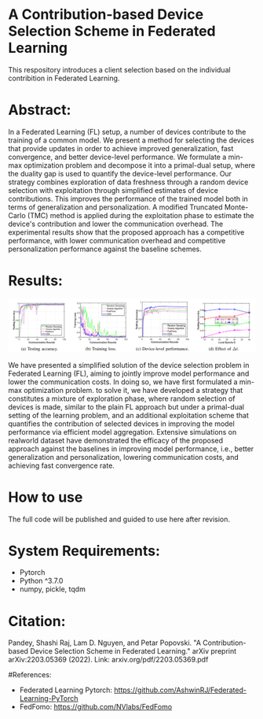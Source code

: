 # A Contribution-based Device Selection Scheme in Federated Learning

This respository introduces a client selection based on the individual contribition in Federated Learning. 

# Abstract: 

In a Federated Learning (FL) setup, a number of devices contribute to the training of a common model. We present a method for selecting the devices that provide updates in order to achieve improved generalization, fast convergence, and better device-level performance. We formulate a min-max optimization problem and decompose it into a primal-dual setup, where the duality gap is used to quantify the device-level performance. Our strategy combines exploration of data freshness through a random device selection with exploitation through simplified estimates of device contributions. This improves the performance of the trained model both in terms of generalization and personalization. A modified Truncated Monte-Carlo (TMC) method is applied during the exploitation phase to estimate the device's contribution and lower the communication overhead. The experimental results show that the proposed approach has a competitive performance, with lower communication overhead and competitive personalization performance against the baseline schemes.


# Results: 

![alt text](https://github.com/lamnd09/cds/blob/main/results/result-cds.png)

We have presented a simplified solution of the device selection problem in Federated Learning (FL), aiming to jointly improve model performance and lower the communication costs. In doing so, we have first formulated a min-max optimization problem. to solve it, we have developed a strategy that constitutes a mixture of exploration phase, where random selection of devices is made, similar to the plain FL approach but under a primal-dual setting of the learning problem, and an additional exploitation scheme that quantifies the contribution of selected devices in improving the model performance via efficient model aggregation. Extensive simulations on realworld dataset have demonstrated the efficacy of the proposed approach against the baselines in improving model performance, i.e., better generalization and personalization, lowering communication costs, and achieving fast convergence rate.

# How to use

The full code will be published and guided to use here after revision. 

# System Requirements:

* Pytorch 
* Python ^3.7.0
* numpy, pickle, tqdm

# Citation: 

Pandey, Shashi Raj, Lam D. Nguyen, and Petar Popovski. "A Contribution-based Device Selection Scheme in Federated Learning." arXiv preprint arXiv:2203.05369 (2022). Link: arxiv.org/pdf/2203.05369.pdf

#References: 

* Federated Learning Pytorch: https://github.com/AshwinRJ/Federated-Learning-PyTorch
* FedFomo: https://github.com/NVlabs/FedFomo

